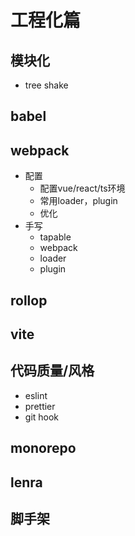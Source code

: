 # 工程化篇

## 模块化
- tree shake

## babel 

## webpack
- 配置
  - 配置vue/react/ts环境
  - 常用loader，plugin
  - 优化
- 手写
  - tapable
  - webpack
  - loader
  - plugin

## rollop

## vite

## 代码质量/风格
- eslint
- prettier
- git hook

## monorepo

## lenra

## 脚手架